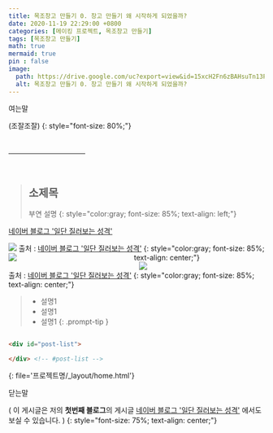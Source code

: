 ```yaml
---
title: 목조창고 만들기 0. 창고 만들기 왜 시작하게 되었을까?
date: 2020-11-19 22:29:00 +0800
categories: [메이킹 프로젝트, 목조창고 만들기]
tags: [목조창고 만들기]
math: true
mermaid: true
pin : false
image:
  path: https://drive.google.com/uc?export=view&id=15xcH2Fn6zBAHsuTn13P4jhD_ON2A-wn6&usp
  alt: 목조창고 만들기 0. 창고 만들기 왜 시작하게 되었을까?
---
```


여는말

(조잘조잘)
{: style="font-size: 80%;"}

<!-- 중간 바 -->
<br>
<hr style="width: 30%">
<br>


<!-- 소제목 -->
> ## 소제목
> 부연 설명
> {: style="color:gray; font-size: 85%; text-align: left;"}


<a href="https://blog.naver.com/maker_kiku">네이버 블로그 '일단 질러보는 성격'</a>


<!-- 이미지 -->
<img src="https://drive.google.com/uc?export=view&id=">
<!-- 이미지 설명 -->
출처 : <a href="https://blog.naver.com/maker_kiku">네이버 블로그 '일단 질러보는 성격'</a>
{: style="color:gray; font-size: 85%; text-align: center;"}


<!-- 이미지 2장 콜라주 -->
<div style="width: 49%; height: auto; float:left;">
  <img src="https://drive.google.com/uc?export=view&id=">
</div>
<div style="width: 49%; height: auto; float:right;">
  <img src="https://drive.google.com/uc?export=view&id=">
</div><div style="clear:both;"></div>
출처 : <a href="https://blog.naver.com/maker_kiku">네이버 블로그 '일단 질러보는 성격'</a>
{: style="color:gray; font-size: 85%; text-align: center;"}


<!-- 팁 callout tip, info, warning, danger -->
> - 설명1
> - 설명1
> - 설명1
{: .prompt-tip }


<!-- 코드 -->
```html

<div id="post-list">

</div> <!-- #post-list -->

```
{: file='프로젝트명/_layout/home.html'}

닫는말

( 이 게시글은 저의 <b>첫번째 블로그</b>의 게시글 <a href="https://blog.naver.com/maker_kiku">네이버 블로그 '일단 질러보는 성격'</a> 에서도 보실 수 있습니다. )
{: style="font-size: 75%; text-align: center;"}